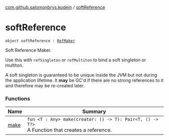 [com.github.salomonbrys.kodein](../index.md) / [softReference](.)

# softReference

`object softReference : `[`RefMaker`](../-ref-maker/index.md)

Soft Reference Maker.

Use this with `refSingleton` or `refMultiton` to bind a soft singleton or multiton.

A soft singleton is guaranteed to be unique inside the JVM but not during the application lifetime.
It **may** be GC'd if there are no strong references to it and therefore may be re-created later.

### Functions

| Name | Summary |
|---|---|
| [make](make.md) | `fun <T : Any> make(creator: () -> T): Pair<T, () -> T?>`<br>A Function that creates a reference. |
